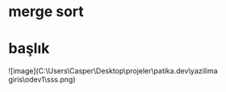 # merge sort

# başlık
![image](C:\Users\Casper\Desktop\projeler\patika.dev\yazilima giris\odev1\sss.png)


